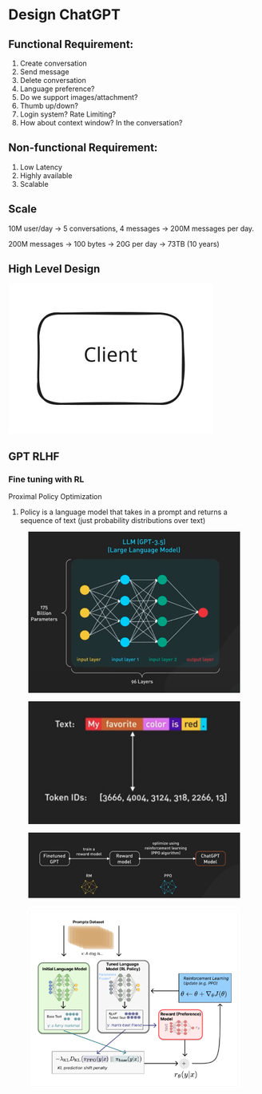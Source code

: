 # Design ChatGPT

## Functional Requirement:

1. Create conversation
2. Send message
3. Delete conversation
4. Language preference?
5. Do we support images/attachment?
6. Thumb up/down?
7. Login system? Rate Limiting?
8. How about context window? In the conversation?

## Non-functional Requirement:

1. Low Latency
2. Highly available
3. Scalable

## Scale

10M user/day -> 5 conversations, 4 messages -> 200M messages per day.

200M messages -> 100 bytes -> 20G per day -> 73TB (10 years)



## High Level Design

<img src="../../.gitbook/assets/file.excalidraw (25).svg" alt="" class="gitbook-drawing">

## GPT RLHF

### Fine tuning with RL

Proximal Policy Optimization

1. Policy is a language model that takes in a prompt and returns a sequence of text (just probability distributions over text)

<figure><img src="../../.gitbook/assets/Screenshot 2024-02-19 at 9.24.28 AM.png" alt=""><figcaption></figcaption></figure>

<figure><img src="../../.gitbook/assets/Screenshot 2024-02-19 at 9.25.01 AM.png" alt=""><figcaption></figcaption></figure>

<figure><img src="../../.gitbook/assets/Screenshot 2024-02-19 at 9.26.54 AM.png" alt=""><figcaption></figcaption></figure>

<figure><img src="../../.gitbook/assets/Screenshot 2024-02-19 at 9.19.18 AM.png" alt=""><figcaption></figcaption></figure>
